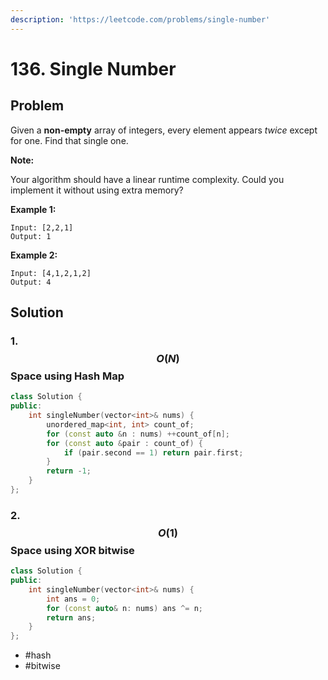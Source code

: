 ```yaml
---
description: 'https://leetcode.com/problems/single-number'
---
```


# 136. Single Number

## Problem

Given a **non-empty** array of integers, every element appears _twice_ except for one. Find that single one.

**Note:**

Your algorithm should have a linear runtime complexity. Could you implement it without using extra memory?

**Example 1:**

```text
Input: [2,2,1]
Output: 1
```

**Example 2:**

```text
Input: [4,1,2,1,2]
Output: 4
```

## Solution

### 1. $$O(N)$$ Space using Hash Map

```cpp
class Solution {
public:
    int singleNumber(vector<int>& nums) {
        unordered_map<int, int> count_of;
        for (const auto &n : nums) ++count_of[n];
        for (const auto &pair : count_of) {
            if (pair.second == 1) return pair.first;
        }
        return -1;
    }
};
```

### 2. $$O(1)$$ Space using XOR bitwise

```cpp
class Solution {
public:
    int singleNumber(vector<int>& nums) {
        int ans = 0;
        for (const auto& n: nums) ans ^= n;
        return ans;
    }
};
```

* \#hash
* \#bitwise

